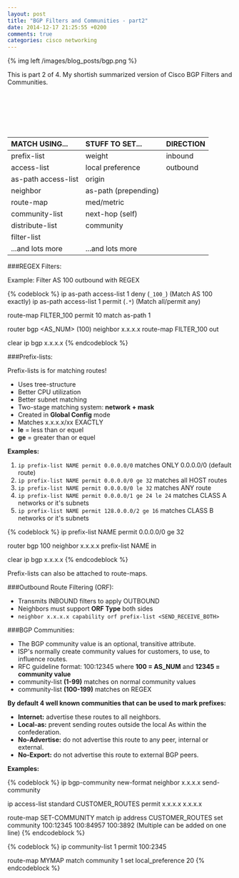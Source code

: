 ```yaml
---
layout: post
title: "BGP Filters and Communities - part2"
date: 2014-12-17 21:25:55 +0200
comments: true
categories: cisco networking
---
```

{% img left /images/blog_posts/bgp.png %}

This is part 2 of 4. My shortish summarized version of Cisco BGP Filters and Communities.
<!--more-->
<br>
<br>
<br>
<br>
<br>

MATCH USING...     |STUFF TO SET...       |DIRECTION
:-------------------|:---------------------|:--------
prefix-list         |weight               |inbound
access-list         |local preference     |outbound
as-path access-list |origin               |
neighbor            |as-path (prepending) |
route-map           |med/metric           |
community-list      |next-hop (self)      |
distribute-list     |community            |
filter-list         |                     |
...and lots more    |...and lots more     |

###REGEX Filters:

Example: Filter AS 100 outbound with REGEX

{% codeblock %}
ip as-path access-list 1 deny <REGEX> (`_100_`) (Match AS 100 exactly)
ip as-path access-list 1 permit <REGEX> (`.*`) (Match all/permit any)

route-map FILTER_100 permit 10
  match as-path 1

router bgp <AS_NUM> (100)
  neighbor x.x.x.x route-map FILTER_100 out

clear ip bgp x.x.x.x
{% endcodeblock %}

###Prefix-lists:

Prefix-lists is for matching routes!

- Uses tree-structure
- Better CPU utilization
- Better subnet matching
- Two-stage matching system: **network + mask**
- Created in **Global Config** mode
- Matches x.x.x.x/xx EXACTLY
- **le** = less than or equel
- **ge** = greater than or equel

**Examples:**

1. `ip prefix-list NAME permit 0.0.0.0/0` matches ONLY 0.0.0.0/0 (default route)
2. `ip prefix-list NAME permit 0.0.0.0/0 ge 32` matches all HOST routes
3. `ip prefix-list NAME permit 0.0.0.0/0 le 32` matches ANY route
4. `ip prefix-list NAME permit 0.0.0.0/1 ge 24 le 24` matches CLASS A networks or it's subnets
5. `ip prefix-list NAME permit 128.0.0.0/2 ge 16` matches CLASS B networks or it's subnets

{% codeblock %}
ip prefix-list NAME permit 0.0.0.0/0 ge 32

router bgp 100
  neighbor x.x.x.x prefix-list NAME in

clear ip bgp x.x.x.x
{% endcodeblock %}

Prefix-lists can also be attached to route-maps.

###Outbound Route Filtering (ORF):

- Transmits INBOUND filters to apply OUTBOUND
- Neighbors must support **ORF Type** both sides
- `neighbor x.x.x.x capability orf prefix-list <SEND_RECEIVE_BOTH>`

###BGP Communities:

- The BGP community value is an optional, transitive attribute.
- ISP's normally create community values for customers, to use, to influence routes.
- RFC guideline format: 100:12345 where **100 = AS_NUM** and **12345 = community value**
- community-list **(1-99)** matches on normal community values
- community-list **(100-199)** matches on REGEX

**By default 4 well known communities that can be used to mark prefixes:**

- **Internet:** advertise these routes to all neighbors.
- **Local-as:** prevent sending routes outside the local As within the confederation.
- **No-Advertise:** do not advertise this route to any peer, internal or external.
- **No-Export:** do not advertise this route to external BGP peers.

**Examples:**

{% codeblock %}
ip bgp-community new-format
  neighbor x.x.x.x send-community

ip access-list standard CUSTOMER_ROUTES
  permit x.x.x.x x.x.x.x

route-map SET-COMMUNITY
  match ip address CUSTOMER_ROUTES
  set community 100:12345 100:84957 100:3892 (Multiple can be added on one line)
{% endcodeblock %}

{% codeblock %}
ip community-list 1 permit 100:2345

route-map MYMAP
  match community 1
  set local_preference 20 
{% endcodeblock %}